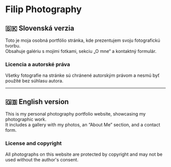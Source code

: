# Filip Photography 

## 🇸🇰 Slovenská verzia

Toto je moja osobná portfólio stránka, kde prezentujem svoju fotografickú tvorbu.  
Obsahuje galériu s mojimi fotkami, sekciu „O mne“ a kontaktný formulár.

### Licencia a autorské práva
Všetky fotografie na stránke sú chránené autorským právom a nesmú byť použité bez súhlasu autora.

---

## 🇬🇧 English version

This is my personal photography portfolio website, showcasing my photographic work.  
It includes a gallery with my photos, an “About Me” section, and a contact form.

### License and copyright
All photographs on this website are protected by copyright and may not be used without the author's consent.
